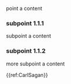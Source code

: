 point a content

### subpoint 1.1.1

subpoint a content

### subpoint 1.1.2

more subpoint a content


{{ref:CarlSagan}}